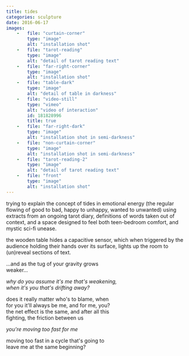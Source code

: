 ```yaml
---
title: tides
categories: sculpture
date: 2016-06-17
images:
    -   file: "curtain-corner"
        type: "image"
        alt: "installation shot"
    -   file: "tarot-reading"
        type: "image"
        alt: "detail of tarot reading text"
    -   file: "far-right-corner"
        type: "image"
        alt: "installation shot"
    -   file: "table-dark"
        type: "image"
        alt: "detail of table in darkness"
    -   file: "video-still"
        type: "vimeo"
        alt: "video of interaction"
        id: 181828996
        title: true
    -   file: "far-right-dark"
        type: "image"
        alt: "installation shot in semi-darkness"
    -   file: "non-curtain-corner"
        type: "image"
        alt: "installation shot in semi-darkness"
    -   file: "tarot-reading-2"
        type: "image"
        alt: "detail of tarot reading text"
    -   file: "front"
        type: "image"
        alt: "installation shot"
---
```

trying to explain the concept of tides in emotional energy
(the regular flowing of good to bad, happy to unhappy, wanted to unwanted)
using extracts from an ongoing tarot diary,
definitions of words taken out of context,
and a space designed to feel both teen-bedroom comfort,
and mystic sci-fi unease.

the wooden table hides a capacitive sensor, which when triggered
by the audience holding their hands over its surface,
lights up the room to (un)reveal sections of text.

<div class="serif narrow">
...and as the tug of your gravity grows<br/>
weaker...
<p class="right"><i>
why do you assume it's me that's weakening,<br/>
when it's you that's drifting away?
</i></p>
does it really matter who's to blame, when<br/>
for you it'll always be me, and for me, you?<br/>
the net effect is the same, and after all this<br/>
fighting, the friction between us 
<p class="right"><i>
you're moving too fast for me
</i></p>
moving too fast in a cycle that's going to<br/>
leave me at the same beginning?
</div>